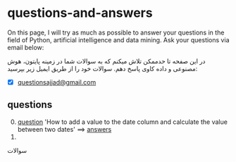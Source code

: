 # questions-and-answers

On this page, I will try as much as possible to answer your questions in the field of Python, artificial intelligence and data mining.
Ask your questions via email below:

در این صفحه تا حدممکن تلاش میکنم که به سوالات شما در زمینه پایتون، هوش مصنوعی و داده کاوی پاسخ دهم. 
سوالات خود را از طریق ایمیل زیر بپرسید:

- [x]  [questionsajjad@gmail.com](questionsajjad@gmail.com)



## questions 
0.  [question](https://github.com/sajjadesmaili/questions-and-answers/wiki/%DA%86%DA%AF%D9%88%D9%86%D9%87-%D8%A8%DB%8C%D9%86-%D8%AF%D9%88-%D8%AA%D8%A7%D8%B1%DB%8C%D8%AE-%D8%A7%DB%8C%D8%AC%D8%A7%D8%AF-%D8%B4%D8%AF%D9%87-%D9%85%D9%82%D8%AF%D8%A7%D8%B1-%DB%8C%DA%A9-%D8%B3%D8%AA%D9%88%D9%86-%D8%B1%D8%A7-%D8%AC%D9%85%D8%B9-%DA%A9%D9%86%D9%85) 'How to add a value to the date column and calculate the value between two dates' ==> [answers](https://github.com/sajjadesmaili/questions-and-answers/blob/main/python/0%20-%20dataframe_agg_sum.ipynb)
2. 




سوالات
